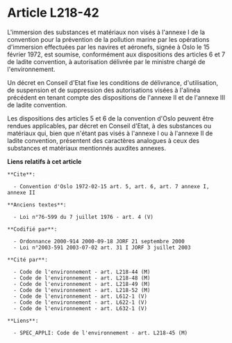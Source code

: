 # Article L218-42

L'immersion des substances et matériaux non visés à l'annexe I de la convention pour la prévention de la pollution marine par
les opérations d'immersion effectuées par les navires et aéronefs, signée à Oslo le 15 février 1972, est soumise,
conformément aux dispositions des articles 6 et 7 de ladite convention, à autorisation délivrée par le ministre chargé de
l'environnement.

Un décret en Conseil d'Etat fixe les conditions de délivrance, d'utilisation, de suspension et de suppression des
autorisations visées à l'alinéa précédent en tenant compte des dispositions de l'annexe II et de l'annexe III de ladite
convention.

Les dispositions des articles 5 et 6 de la convention d'Oslo peuvent être rendues applicables, par décret en Conseil d'Etat,
à des substances ou matériaux qui, bien que n'étant pas visés à l'annexe I ou à l'annexe II de ladite convention, présentent
des caractères analogues à ceux des substances et matériaux mentionnés auxdites annexes.

**Liens relatifs à cet article**

	**Cite**:

	  - Convention d'Oslo 1972-02-15 art. 5, art. 6, art. 7 annexe I, annexe II

	**Anciens textes**:

	  - Loi n°76-599 du 7 juillet 1976 - art. 4 (V)

	**Codifié par**:

	  - Ordonnance 2000-914 2000-09-18 JORF 21 septembre 2000
	  - Loi n°2003-591 2003-07-02 art. 31 I JORF 3 juillet 2003

	**Cité par**:

	  - Code de l'environnement - art. L218-44 (M)
	  - Code de l'environnement - art. L218-48 (M)
	  - Code de l'environnement - art. L218-49 (M)
	  - Code de l'environnement - art. L218-52 (M)
	  - Code de l'environnement - art. L612-1 (V)
	  - Code de l'environnement - art. L622-1 (V)
	  - Code de l'environnement - art. L632-1 (V)

	**Liens**:

	  - SPEC_APPLI: Code de l'environnement - art. L218-45 (M)
